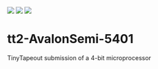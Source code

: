 ![](../../workflows/gds/badge.svg) ![](../../workflows/docs/badge.svg) ![](../../workflows/tests/badge.svg)

# tt2-AvalonSemi-5401
TinyTapeout submission of a 4-bit microprocessor
